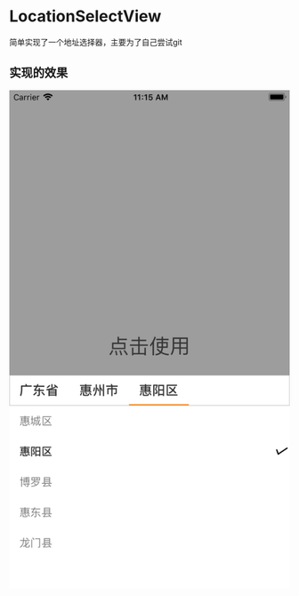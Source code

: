 # LocationSelectView
简单实现了一个地址选择器，主要为了自己尝试git
## 实现的效果
![](https://github.com/JagainChen/JagainLocationSelectView/blob/My_First_New_branch/ScreenShot.png)  
